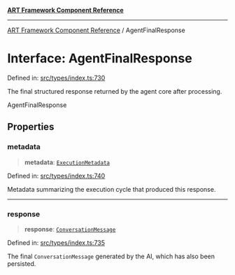[**ART Framework Component Reference**](../README.md)

***

[ART Framework Component Reference](../README.md) / AgentFinalResponse

# Interface: AgentFinalResponse

Defined in: [src/types/index.ts:730](https://github.com/hashangit/ART/blob/389c66e54bc50d9dde33052d28a5a19571a13dbf/src/types/index.ts#L730)

The final structured response returned by the agent core after processing.

 AgentFinalResponse

## Properties

### metadata

> **metadata**: [`ExecutionMetadata`](ExecutionMetadata.md)

Defined in: [src/types/index.ts:740](https://github.com/hashangit/ART/blob/389c66e54bc50d9dde33052d28a5a19571a13dbf/src/types/index.ts#L740)

Metadata summarizing the execution cycle that produced this response.

***

### response

> **response**: [`ConversationMessage`](ConversationMessage.md)

Defined in: [src/types/index.ts:735](https://github.com/hashangit/ART/blob/389c66e54bc50d9dde33052d28a5a19571a13dbf/src/types/index.ts#L735)

The final `ConversationMessage` generated by the AI, which has also been persisted.
